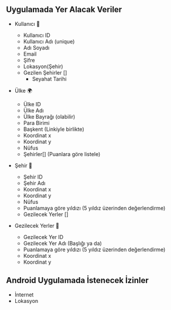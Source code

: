 ## Uygulamada Yer Alacak Veriler 

* Kullanıcı :bust_in_silhouette:
    * Kullanıcı ID
    * Kullanıcı Adı (unique)
    * Adı Soyadı
    * Email
    * Şifre
    * Lokasyon(Şehir)
    * Gezilen Şehirler []
        * Seyahat Tarihi

* Ülke :earth_africa:
    * Ülke ID
    * Ülke Adı
    * Ülke Bayrağı (olabilir)
    * Para Birimi
    * Başkent (Linkiyle birlikte)
    * Koordinat x
    * Koordinat y
    * Nüfus
    * Şehirler[] (Puanlara göre listele)

* Şehir :city_sunset:
    * Şehir ID
    * Şehir Adı
    * Koordinat x
    * Koordinat y
    * Nüfus
    * Puanlamaya göre yıldızı (5 yıldız üzerinden değerlendirme)
    * Gezilecek Yerler []

* Gezilecek Yerler :rainbow:
    * Gezilecek Yer ID
    * Gezilecek Yer Adı (Başlığı ya da)
    * Puanlamaya göre yıldızı (5 yıldız üzerinden değerlendirme)
    * Koordinat x
    * Koordinat y

## Android Uygulamada İstenecek İzinler 

* İnternet
* Lokasyon    